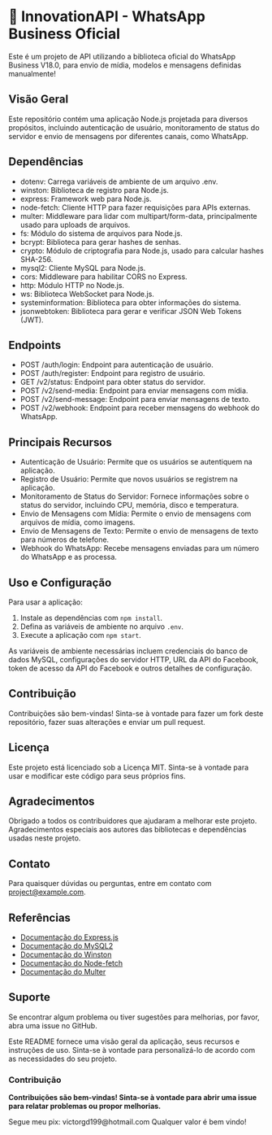 <h1>🚀 InnovationAPI - WhatsApp Business Oficial</h1>

<p>Este é um projeto de API utilizando a biblioteca oficial do WhatsApp Business V18.0, para envio de mídia, modelos e mensagens definidas manualmente!</p>

<h2>Visão Geral</h2>

<p>Este repositório contém uma aplicação Node.js projetada para diversos propósitos, incluindo autenticação de usuário, monitoramento de status do servidor e envio de mensagens por diferentes canais, como WhatsApp.</p>

<h2>Dependências</h2>

<ul>
  <li>dotenv: Carrega variáveis de ambiente de um arquivo .env.</li>
  <li>winston: Biblioteca de registro para Node.js.</li>
  <li>express: Framework web para Node.js.</li>
  <li>node-fetch: Cliente HTTP para fazer requisições para APIs externas.</li>
  <li>multer: Middleware para lidar com multipart/form-data, principalmente usado para uploads de arquivos.</li>
  <li>fs: Módulo do sistema de arquivos para Node.js.</li>
  <li>bcrypt: Biblioteca para gerar hashes de senhas.</li>
  <li>crypto: Módulo de criptografia para Node.js, usado para calcular hashes SHA-256.</li>
  <li>mysql2: Cliente MySQL para Node.js.</li>
  <li>cors: Middleware para habilitar CORS no Express.</li>
  <li>http: Módulo HTTP no Node.js.</li>
  <li>ws: Biblioteca WebSocket para Node.js.</li>
  <li>systeminformation: Biblioteca para obter informações do sistema.</li>
  <li>jsonwebtoken: Biblioteca para gerar e verificar JSON Web Tokens (JWT).</li>
</ul>

<h2>Endpoints</h2>

<ul>
  <li>POST /auth/login: Endpoint para autenticação de usuário.</li>
  <li>POST /auth/register: Endpoint para registro de usuário.</li>
  <li>GET /v2/status: Endpoint para obter status do servidor.</li>
  <li>POST /v2/send-media: Endpoint para enviar mensagens com mídia.</li>
  <li>POST /v2/send-message: Endpoint para enviar mensagens de texto.</li>
  <li>POST /v2/webhook: Endpoint para receber mensagens do webhook do WhatsApp.</li>
</ul>

<h2>Principais Recursos</h2>

<ul>
  <li>Autenticação de Usuário: Permite que os usuários se autentiquem na aplicação.</li>
  <li>Registro de Usuário: Permite que novos usuários se registrem na aplicação.</li>
  <li>Monitoramento de Status do Servidor: Fornece informações sobre o status do servidor, incluindo CPU, memória, disco e temperatura.</li>
  <li>Envio de Mensagens com Mídia: Permite o envio de mensagens com arquivos de mídia, como imagens.</li>
  <li>Envio de Mensagens de Texto: Permite o envio de mensagens de texto para números de telefone.</li>
  <li>Webhook do WhatsApp: Recebe mensagens enviadas para um número do WhatsApp e as processa.</li>
</ul>

<h2>Uso e Configuração</h2>

<p>Para usar a aplicação:</p>

<ol>
  <li>Instale as dependências com <code>npm install</code>.</li>
  <li>Defina as variáveis de ambiente no arquivo <code>.env</code>.</li>
  <li>Execute a aplicação com <code>npm start</code>.</li>
</ol>

<p>As variáveis de ambiente necessárias incluem credenciais do banco de dados MySQL, configurações do servidor HTTP, URL da API do Facebook, token de acesso da API do Facebook e outros detalhes de configuração.</p>

<h2>Contribuição</h2>

<p>Contribuições são bem-vindas! Sinta-se à vontade para fazer um fork deste repositório, fazer suas alterações e enviar um pull request.</p>

<h2>Licença</h2>

<p>Este projeto está licenciado sob a Licença MIT. Sinta-se à vontade para usar e modificar este código para seus próprios fins.</p>

<h2>Agradecimentos</h2>

<p>Obrigado a todos os contribuidores que ajudaram a melhorar este projeto.<br>Agradecimentos especiais aos autores das bibliotecas e dependências usadas neste projeto.</p>

<h2>Contato</h2>

<p>Para quaisquer dúvidas ou perguntas, entre em contato com <a href="mailto:project@example.com">project@example.com</a>.</p>

<h2>Referências</h2>

<ul>
  <li><a href="https://expressjs.com/">Documentação do Express.js</a></li>
  <li><a href="https://www.npmjs.com/package/mysql2">Documentação do MySQL2</a></li>
  <li><a href="https://github.com/winstonjs/winston">Documentação do Winston</a></li>
  <li><a href="https://www.npmjs.com/package/node-fetch">Documentação do Node-fetch</a></li>
  <li><a href="https://www.npmjs.com/package/multer">Documentação do Multer</a></li>
</ul>

<h2>Suporte</h2>

<p>Se encontrar algum problema ou tiver sugestões para melhorias, por favor, abra uma issue no GitHub.</p>

<p>Este README fornece uma visão geral da aplicação, seus recursos e instruções de uso. Sinta-se à vontade para personalizá-lo de acordo com as necessidades do seu projeto.</p>

<h3>Contribuição</h3>

<p><strong>Contribuições são bem-vindas! Sinta-se à vontade para abrir uma issue para relatar problemas ou propor melhorias.</strong></p>

<p>Segue meu pix: victorgd199@hotmail.com Qualquer valor é bem vindo!</p>
